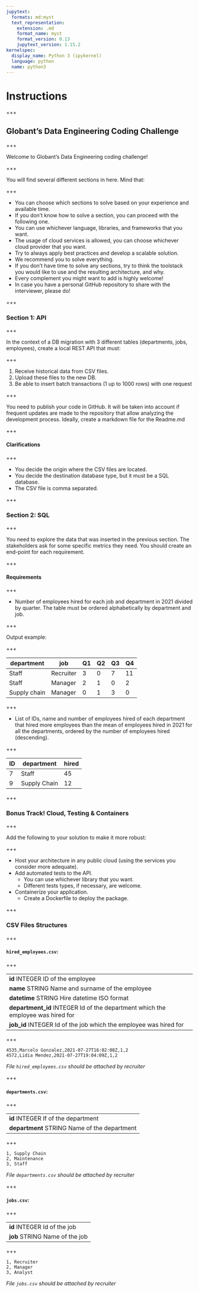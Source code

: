 ```yaml
---
jupytext:
  formats: md:myst
  text_representation:
    extension: .md
    format_name: myst
    format_version: 0.13
    jupytext_version: 1.15.2
kernelspec:
  display_name: Python 3 (ipykernel)
  language: python
  name: python3
---
```


# Instructions

+++

## Globant’s Data Engineering Coding Challenge

+++

Welcome to Globant’s Data Engineering coding challenge!

+++

You will find several different sections in here. Mind that:

+++

- You can choose which sections to solve based on your experience and available time.
- If you don’t know how to solve a section, you can proceed with the following one.
- You can use whichever language, libraries, and frameworks that you want.
- The usage of cloud services is allowed, you can choose whichever cloud provider that you want.
- Try to always apply best practices and develop a scalable solution.
- We recommend you to solve everything.
- If you don’t have time to solve any sections, try to think the toolstack you would like to use and the resulting architecture, and why.
- Every complement you might want to add is highly welcome!
- In case you have a personal GitHub repository to share with the interviewer, please do!

+++

### Section 1: API

+++

In the context of a DB migration with 3 different tables (departments, jobs, employees), create a local REST API that must:

+++

1. Receive historical data from CSV files.
2. Upload these files to the new DB.
3. Be able to insert batch transactions (1 up to 1000 rows) with one request

+++

You need to publish your code in GitHub. It will be taken into account if frequent updates are made to the repository that allow analyzing the development process. Ideally, create a markdown file for the Readme.md

+++

#### Clarifications

+++

- You decide the origin where the CSV files are located.
- You decide the destination database type, but it must be a SQL database.
- The CSV file is comma separated.

+++

### Section 2: SQL

+++

You need to explore the data that was inserted in the previous section. The stakeholders ask for some specific metrics they need. You should create an end-point for each requirement.

+++

#### Requirements

+++

- Number of employees hired for each job and department in 2021 divided by quarter. The table must be ordered alphabetically by department and job.

+++

Output example:

+++

| department   | job       | Q1  | Q2  | Q3  | Q4  |
| ------------ | --------- | --- | --- | --- | --- |
| Staff        | Recruiter | 3   | 0   | 7   | 11  |
| Staff        | Manager   | 2   | 1   | 0   | 2   |
| Supply chain | Manager   | 0   | 1   | 3   | 0   |

+++

- List of IDs, name and number of employees hired of each department that hired more employees than the mean of employees hired in 2021 for all the departments, ordered by the number of employees hired (descending).

+++

| ID  | department   | hired |
| --- | ------------ | ----- |
| 7   | Staff        | 45    |
| 9   | Supply Chain | 12    |

+++

### Bonus Track! Cloud, Testing & Containers

+++

Add the following to your solution to make it more robust:

+++

- Host your architecture in any public cloud (using the services you consider more adequate).
- Add automated tests to the API.
    - You can use whichever library that you want.
    - Different tests types, if necessary, are welcome.
- Containerize your application.
    - Create a Dockerfile to deploy the package.

+++

### CSV Files Structures

+++

#### `hired_employees.csv`:

+++

|                                                                                 |
| ------------------------------------------------------------------------------- |
| **id** INTEGER ID of the employee                                               |
| **name** STRING Name and surname of the employee                                |
| **datetime** STRING Hire datetime ISO format                                    |
| **department_id** INTEGER Id of the department which the employee was hired for |
| **job_id** INTEGER Id of the job which the employee was hired for               |

+++

```
4535,Marcelo Gonzalez,2021-07-27T16:02:08Z,1,2
4572,Lidia Mendez,2021-07-27T19:04:09Z,1,2
```
*File `hired_employees.csv` should be attached by recruiter*

+++

#### `departments.csv`:

+++

|                                              |
| -------------------------------------------- |
| **id** INTEGER If of the department          |
| **department** STRING Name of the department |

+++

```
1, Supply Chain
2, Maintenance
3, Staff
```
*File `departments.csv` should be attached by recruiter*

+++

#### `jobs.csv`:

+++

|                                |
| ------------------------------ |
| **id** INTEGER Id of the job   |
| **job** STRING Name of the job |

+++

```
1, Recruiter
2, Manager
3, Analyst
```
*File `jobs.csv` should be attached by recruiter*
